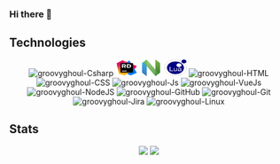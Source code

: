 ### Hi there 👋

<!--
**groovyghoul/groovyghoul** is a ✨ _special_ ✨ repository because its `README.md` (this file) appears on your GitHub profile.

Here are some ideas to get you started:

- 🔭 I’m currently working on ...
- 🌱 I’m currently learning ...
- 👯 I’m looking to collaborate on ...
- 🤔 I’m looking for help with ...
- 💬 Ask me about ...
- 📫 How to reach me: ...
- 😄 Pronouns: ...
- ⚡ Fun fact: ...
-->
## Technologies
<div align="center">
  <img alt="groovyghoul-Csharp" height="30" width="40" src="https://cdn.jsdelivr.net/gh/devicons/devicon/icons/csharp/csharp-original.svg" />
  <img alt="groovyghoul-Rider" height="30" width="40" src="https://github.com/devicons/devicon/blob/master/icons/rider/rider-original.svg" />
  
  <img alt="groovyghoul-Neovim" height="30" width="40" src="https://github.com/devicons/devicon/blob/master/icons/neovim/neovim-original.svg" />
  <img alt="groovyghoul-Lue" height="30" width="40" src="https://github.com/devicons/devicon/blob/master/icons/lua/lua-original.svg" />
  
  <img alt="groovyghoul-HTML" height="30" width="40" src="https://cdn.jsdelivr.net/gh/devicons/devicon/icons/html5/html5-original.svg" />
  <img alt="groovyghoul-CSS" height="30" width="40" src="https://cdn.jsdelivr.net/gh/devicons/devicon/icons/css3/css3-original.svg" />
  <img alt="groovyghoul-Js" height="30" width="40" src="https://cdn.jsdelivr.net/gh/devicons/devicon/icons/javascript/javascript-original.svg" />
  <img alt="groovyghoul-VueJs" height="30" width="40" src="https://cdn.jsdelivr.net/gh/devicons/devicon/icons/vuejs/vuejs-original.svg" />
  <img alt="groovyghoul-NodeJS" height="30" width="40" src="https://cdn.jsdelivr.net/gh/devicons/devicon/icons/nodejs/nodejs-original.svg" />
  <img alt="groovyghoul-GitHub" height="30" width="40" src="https://cdn.jsdelivr.net/gh/devicons/devicon/icons/github/github-original.svg" />
  <img alt="groovyghoul-Git" height="30" width="40" src="https://cdn.jsdelivr.net/gh/devicons/devicon/icons/git/git-original.svg" />
  <img alt="groovyghoul-Jira" height="30" width="40" src="https://cdn.jsdelivr.net/gh/devicons/devicon/icons/jira/jira-original.svg" />
  <img alt="groovyghoul-Linux" height="30" width="40" src="https://cdn.jsdelivr.net/gh/devicons/devicon/icons/linux/linux-original.svg" />
</div>

## Stats
<div align="center">
  <img height="200em" src="https://github-readme-stats.vercel.app/api?username=groovyghoul&show_icons=true&theme=radical">
  <img height="200em" src="https://github-readme-stats.vercel.app/api/top-langs/?username=groovyghoul&layout=donut&theme=radical">
</div>
